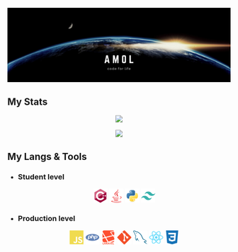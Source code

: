 ![banner](img/Amol.png)

<!--- Stats --->
## My Stats
<p align="center"><img src="https://github-readme-stats.vercel.app/api/?username=AmolKumarGupta&theme=onedark&show_icons=true"></p>

<p align="center"><img src="https://github-readme-stats.vercel.app/api/top-langs?username=AmolKumarGupta&theme=dracula&layout=compact"></p>

## My Langs & Tools

- ### Student level
  <p align="center">
  <img width="32" src="https://raw.githubusercontent.com/devicons/devicon/master/icons/cplusplus/cplusplus-original.svg")>
  <img width="32" src="https://raw.githubusercontent.com/devicons/devicon/master/icons/java/java-plain.svg")>
  <img width="32" src="https://raw.githubusercontent.com/devicons/devicon/master/icons/python/python-original.svg")>
  <img width="32" src="https://raw.githubusercontent.com/devicons/devicon/master/icons/tailwindcss/tailwindcss-plain.svg")>
  </p>
  
- ### Production level
  <p align="center">
  <img width="32" src="https://raw.githubusercontent.com/devicons/devicon/master/icons/javascript/javascript-plain.svg")>
  <img width="32" src="https://raw.githubusercontent.com/devicons/devicon/master/icons/php/php-plain.svg")>
  <img width="32" src="https://raw.githubusercontent.com/devicons/devicon/master/icons/laravel/laravel-plain-wordmark.svg")>
  <img width="32" src="https://raw.githubusercontent.com/devicons/devicon/master/icons/git/git-plain.svg")>
  <img width="32" src="https://raw.githubusercontent.com/devicons/devicon/master/icons/mysql/mysql-original.svg")>
  <img width="32" src="https://raw.githubusercontent.com/devicons/devicon/master/icons/react/react-original.svg")>
  <img width="32" src="https://raw.githubusercontent.com/devicons/devicon/master/icons/css3/css3-plain.svg")>
  </p>
